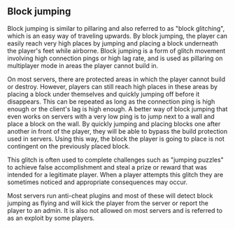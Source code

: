 ## Block jumping
Block jumping is similar to pillaring and also referred to as "block glitching", which is an easy way of traveling upwards. By block jumping, the player can easily reach very high places by jumping and placing a block underneath the player's feet while airborne. Block jumping is a form of glitch movement involving high connection pings or high lag rate, and is used as pillaring on multiplayer mode in areas the player cannot build in.

On most servers, there are protected areas in which the player cannot build or destroy. However, players can still reach high places in these areas by placing a block under themselves and quickly jumping off before it disappears. This can be repeated as long as the connection ping is high enough or the client's lag is high enough. A better way of block jumping that even works on servers with a very low ping is to jump next to a wall and place a block on the wall. By quickly jumping and placing blocks one after another in front of the player, they will be able to bypass the build protection used in servers. Using this way, the block the player is going to place is not contingent on the previously placed block.

This glitch is often used to complete challenges such as "jumping puzzles" to achieve false accomplishment and steal a prize or reward that was intended for a legitimate player. When a player attempts this glitch they are sometimes noticed and appropriate consequences may occur.

Most servers run anti-cheat plugins and most of these will detect block jumping as flying and will kick the player from the server or report the player to an admin. It is also not allowed on most servers and is referred to as an exploit by some players.


